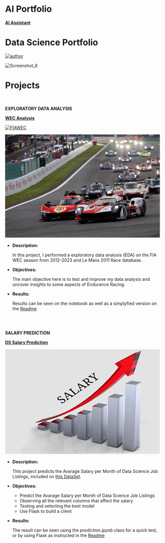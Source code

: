 # **AI Portfolio**

**[AI Assistant](https://github.com/FelipeLRoll/ai_for_datasets)** 

# **Data Science Portfolio**

[![author](https://img.shields.io/badge/author-feliperoll-purple.svg)](https://www.linkedin.com/in/felipe-roll/)

![Screenshot_6](https://github.com/FelipeLRoll/portifolio/assets/154685092/6e7bc906-62e3-4dbc-90b0-8981e897701b)

# **Projects**
&nbsp;

**EXPLORATORY DATA ANALYSIS**

**[WEC Analysis](https://github.com/FelipeLRoll/wec-analysis)**  

[![FIAWEC](https://img.shields.io/badge/FIA_WEC-Kaggle_Dataset-blue.svg)](https://www.kaggle.com/datasets/feliperoll/fia-wec-2012-2023-le-mans-2011)

![](https://github.com/FelipeLRoll/portfolio/blob/main/images/total-energies-start-fia-w-qe117sun9vmq.png)

- **Description:**
  
  In this project, I performed a exploratory data analysis (EDA) on the FIA WEC season from 2012-2023 and Le Mans 2011 Race database.
  
- **Objectives:**
  
  The main objective here is to test and improve my data analysis and uncover insights to some aspects of Endurance Racing.
  
- **Results:**
  
  Results can be seen on the notebook as well as a simplyfied version on the [Readme](https://github.com/FelipeLRoll/wec-analysis/blob/main/README.md)
<br>
<br>

**SALARY PREDICTION**

**[DS Salary Prediction](https://github.com/FelipeLRoll/ds_salary)**

![](https://github.com/FelipeLRoll/portfolio/blob/main/images/salary.png)

- **Description:**
  
  This project predicts the Avarage Salary per Month of Data Science Job Listings, included on [this DataSet](https://www.kaggle.com/datasets/nikhilbhathi/data-scientist-salary-us-glassdoor).
  
- **Objectives:**
  * Predict the Avarage Salary per Month of Data Science Job Listings
  * Observing all the relevant columns that affect the salary
  * Testing and selecting the best model
  * Use Flask to build a client
  
- **Results:**
  
  The result can be seen using the _prediction.ipynb_ class for a quick test, or by using Flask as instructed in the [Readme](https://github.com/FelipeLRoll/ds_salary/blob/main/README.md)
